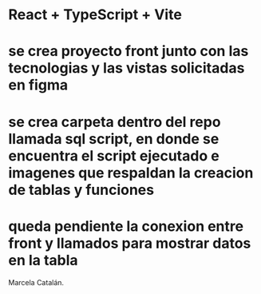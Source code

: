 # React + TypeScript + Vite
# se crea proyecto front junto con las tecnologias y las vistas solicitadas en figma
# se crea carpeta dentro del repo llamada sql script, en donde se encuentra el script ejecutado e imagenes que respaldan la creacion de tablas y funciones
# queda pendiente la conexion entre front y llamados para mostrar datos en la tabla

Marcela Catalán.

